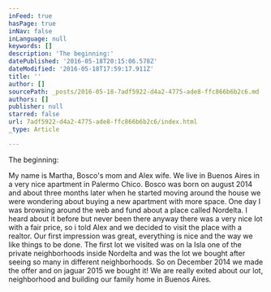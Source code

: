 ```yaml
---
inFeed: true
hasPage: true
inNav: false
inLanguage: null
keywords: []
description: 'The beginning:'
datePublished: '2016-05-18T20:15:06.578Z'
dateModified: '2016-05-18T17:59:17.911Z'
title: ''
author: []
sourcePath: _posts/2016-05-18-7adf5922-d4a2-4775-ade8-ffc866b6b2c6.md
authors: []
publisher: null
starred: false
url: 7adf5922-d4a2-4775-ade8-ffc866b6b2c6/index.html
_type: Article

---
```

The beginning:

My name is Martha, Bosco's mom and Alex wife. We live in Buenos Aires in a very nice apartment in Palermo Chico. Bosco was born on august 2014 and about three months later when he started moving around the house we were wondering about buying a new apartment with more space. One day I was browsing around the web and fund about a place called Nordelta. I heard about it before but never been there anyway there was a very nice lot with a fair price, so i told Alex and we decided to visit the place with a realtor. Our first impression was great, everything is nice and the way we like things to be done. The first lot we visited was on la Isla one of the private neighborhoods inside Nordelta and was the lot we bought after seeing so many in different neighborhoods. So on December 2014 we made the offer and on jaguar 2015 we bought it! We are really exited about our lot, neighborhood and building our family home in Buenos Aires.